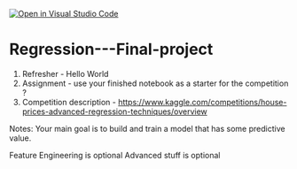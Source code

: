 [![Open in Visual Studio Code](https://classroom.github.com/assets/open-in-vscode-c66648af7eb3fe8bc4f294546bfd86ef473780cde1dea487d3c4ff354943c9ae.svg)](https://classroom.github.com/online_ide?assignment_repo_id=9225837&assignment_repo_type=AssignmentRepo)
# Regression---Final-project

1. Refresher - Hello World
2. Assignment - use your finished notebook as a starter for the competition ?
3. Competition description - https://www.kaggle.com/competitions/house-prices-advanced-regression-techniques/overview

Notes:
Your main goal is to build and train a model that has some predictive value.

Feature Engineering is optional
Advanced stuff is optional
